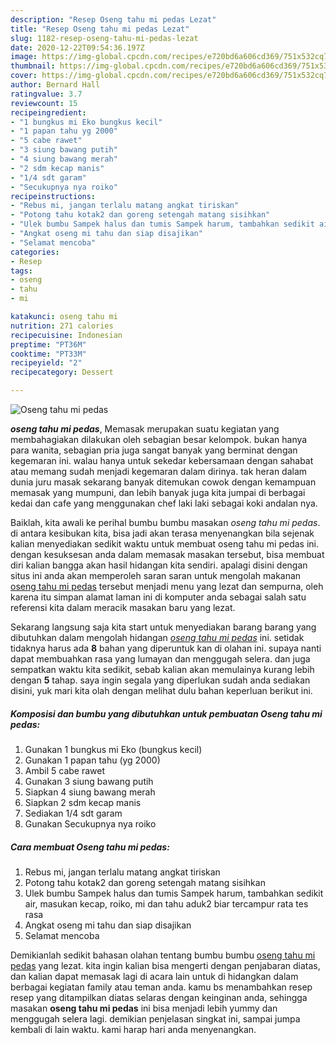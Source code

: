 ```yaml
---
description: "Resep Oseng tahu mi pedas Lezat"
title: "Resep Oseng tahu mi pedas Lezat"
slug: 1182-resep-oseng-tahu-mi-pedas-lezat
date: 2020-12-22T09:54:36.197Z
image: https://img-global.cpcdn.com/recipes/e720bd6a606cd369/751x532cq70/oseng-tahu-mi-pedas-foto-resep-utama.jpg
thumbnail: https://img-global.cpcdn.com/recipes/e720bd6a606cd369/751x532cq70/oseng-tahu-mi-pedas-foto-resep-utama.jpg
cover: https://img-global.cpcdn.com/recipes/e720bd6a606cd369/751x532cq70/oseng-tahu-mi-pedas-foto-resep-utama.jpg
author: Bernard Hall
ratingvalue: 3.7
reviewcount: 15
recipeingredient:
- "1 bungkus mi Eko bungkus kecil"
- "1 papan tahu yg 2000"
- "5 cabe rawet"
- "3 siung bawang putih"
- "4 siung bawang merah"
- "2 sdm kecap manis"
- "1/4 sdt garam"
- "Secukupnya nya roiko"
recipeinstructions:
- "Rebus mi, jangan terlalu matang angkat tiriskan"
- "Potong tahu kotak2 dan goreng setengah matang sisihkan"
- "Ulek bumbu Sampek halus dan tumis Sampek harum, tambahkan sedikit air, masukan kecap, roiko, mi dan tahu aduk2 biar tercampur rata tes rasa"
- "Angkat oseng mi tahu dan siap disajikan"
- "Selamat mencoba"
categories:
- Resep
tags:
- oseng
- tahu
- mi

katakunci: oseng tahu mi 
nutrition: 271 calories
recipecuisine: Indonesian
preptime: "PT36M"
cooktime: "PT33M"
recipeyield: "2"
recipecategory: Dessert

---
```



![Oseng tahu mi pedas](https://img-global.cpcdn.com/recipes/e720bd6a606cd369/751x532cq70/oseng-tahu-mi-pedas-foto-resep-utama.jpg)

<b><i>oseng tahu mi pedas</i></b>, Memasak merupakan suatu kegiatan yang membahagiakan dilakukan oleh sebagian besar kelompok. bukan hanya para wanita, sebagian pria juga sangat banyak yang berminat dengan kegemaran ini. walau hanya untuk sekedar kebersamaan dengan sahabat atau memang sudah menjadi kegemaran dalam dirinya. tak heran dalam dunia juru masak sekarang banyak ditemukan cowok dengan kemampuan memasak yang mumpuni, dan lebih banyak juga kita jumpai di berbagai kedai dan cafe yang menggunakan chef laki laki sebagai koki andalan nya.



Baiklah, kita awali ke perihal bumbu bumbu masakan <i>oseng tahu mi pedas</i>. di antara kesibukan kita, bisa jadi akan terasa menyenangkan bila sejenak kalian menyediakan sedikit waktu untuk membuat oseng tahu mi pedas ini. dengan kesuksesan anda dalam memasak masakan tersebut, bisa membuat diri kalian bangga akan hasil hidangan kita sendiri. apalagi disini dengan situs ini anda akan memperoleh saran saran untuk mengolah makanan <u>oseng tahu mi pedas</u> tersebut menjadi menu yang lezat dan sempurna, oleh karena itu simpan alamat laman ini di komputer anda sebagai salah satu referensi kita dalam meracik masakan baru yang lezat.


Sekarang langsung saja kita start untuk menyediakan barang barang yang dibutuhkan dalam mengolah hidangan <u><i>oseng tahu mi pedas</i></u> ini. setidak tidaknya harus ada <b>8</b> bahan yang diperuntuk kan di olahan ini. supaya nanti dapat membuahkan rasa yang lumayan dan menggugah selera. dan juga sempatkan waktu kita sedikit, sebab kalian akan memulainya kurang lebih dengan <b>5</b> tahap. saya ingin segala yang diperlukan sudah anda sediakan disini, yuk mari kita olah dengan melihat dulu bahan keperluan berikut ini.

<!--inarticleads1-->

##### Komposisi dan bumbu yang dibutuhkan untuk pembuatan Oseng tahu mi pedas:

1. Gunakan 1 bungkus mi Eko (bungkus kecil)
1. Gunakan 1 papan tahu (yg 2000)
1. Ambil 5 cabe rawet
1. Gunakan 3 siung bawang putih
1. Siapkan 4 siung bawang merah
1. Siapkan 2 sdm kecap manis
1. Sediakan 1/4 sdt garam
1. Gunakan Secukupnya nya roiko




<!--inarticleads2-->

##### Cara membuat Oseng tahu mi pedas:

1. Rebus mi, jangan terlalu matang angkat tiriskan
1. Potong tahu kotak2 dan goreng setengah matang sisihkan
1. Ulek bumbu Sampek halus dan tumis Sampek harum, tambahkan sedikit air, masukan kecap, roiko, mi dan tahu aduk2 biar tercampur rata tes rasa
1. Angkat oseng mi tahu dan siap disajikan
1. Selamat mencoba




Demikianlah sedikit bahasan olahan tentang bumbu bumbu <u>oseng tahu mi pedas</u> yang lezat. kita ingin kalian bisa mengerti dengan penjabaran diatas, dan kalian dapat memasak lagi di acara lain untuk di hidangkan dalam berbagai kegiatan family atau teman anda. kamu bs menambahkan resep resep yang ditampilkan diatas selaras dengan keinginan anda, sehingga masakan <b>oseng tahu mi pedas</b> ini bisa menjadi lebih yummy dan menggugah selera lagi. demikian penjelasan singkat ini, sampai jumpa kembali di lain waktu. kami harap hari anda menyenangkan.

